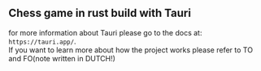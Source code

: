 ## Chess game in rust build with Tauri

for more information about Tauri please go to the docs at: `https://tauri.app/`.<br>
If you want to learn more about how the project works please refer to TO and FO(note written in DUTCH!)
